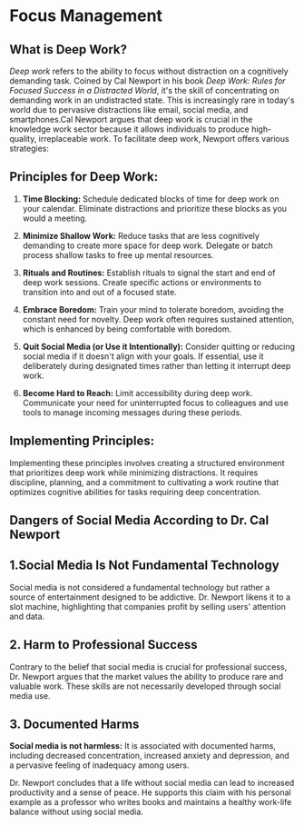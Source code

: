 # Focus Management

## What is Deep Work?

_Deep work_ refers to the ability to focus without distraction on a cognitively demanding task. Coined by Cal Newport in his book _Deep Work: Rules for Focused Success in a Distracted World_, it's the skill of concentrating on demanding work in an undistracted state. This is increasingly rare in today's world due to pervasive distractions like email, social media, and smartphones.Cal Newport argues that deep work is crucial in the knowledge work sector because it allows individuals to produce high-quality, irreplaceable work. To facilitate deep work, Newport offers various strategies:

## Principles for Deep Work:

1. **Time Blocking:** Schedule dedicated blocks of time for deep work on your calendar. Eliminate distractions and prioritize these blocks as you would a meeting.

2. **Minimize Shallow Work:** Reduce tasks that are less cognitively demanding to create more space for deep work. Delegate or batch process shallow tasks to free up mental resources.

3. **Rituals and Routines:** Establish rituals to signal the start and end of deep work sessions. Create specific actions or environments to transition into and out of a focused state.

4. **Embrace Boredom:** Train your mind to tolerate boredom, avoiding the constant need for novelty. Deep work often requires sustained attention, which is enhanced by being comfortable with boredom.

5. **Quit Social Media (or Use it Intentionally):** Consider quitting or reducing social media if it doesn't align with your goals. If essential, use it deliberately during designated times rather than letting it interrupt deep work.

6. **Become Hard to Reach:** Limit accessibility during deep work. Communicate your need for uninterrupted focus to colleagues and use tools to manage incoming messages during these periods.

## Implementing Principles:

Implementing these principles involves creating a structured environment that prioritizes deep work while minimizing distractions. It requires discipline, planning, and a commitment to cultivating a work routine that optimizes cognitive abilities for tasks requiring deep concentration.

## Dangers of Social Media According to Dr. Cal Newport

## 1.Social Media Is Not Fundamental Technology

Social media is not considered a fundamental technology but rather a source of entertainment designed to be addictive. Dr. Newport likens it to a slot machine, highlighting that companies profit by selling users' attention and data.

## 2. Harm to Professional Success

Contrary to the belief that social media is crucial for professional success, Dr. Newport argues that the market values the ability to produce rare and valuable work. These skills are not necessarily developed through social media use.

## 3. Documented Harms

**Social media is not harmless:**
It is associated with documented harms, including decreased concentration, increased anxiety and depression, and a pervasive feeling of inadequacy among users.

Dr. Newport concludes that a life without social media can lead to increased productivity and a sense of peace. He supports this claim with his personal example as a professor who writes books and maintains a healthy work-life balance without using social media.
